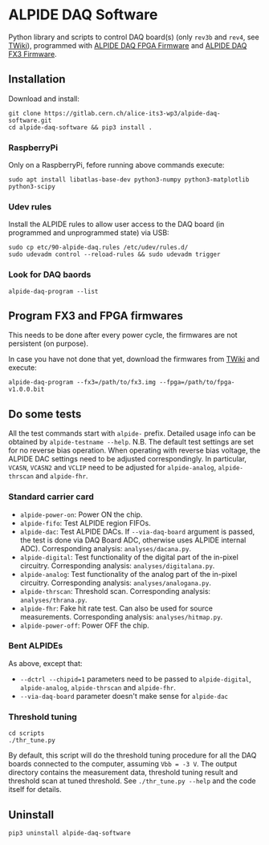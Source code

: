 # ALPIDE DAQ Software

Python library and scripts to control DAQ board(s) (only `rev3b` and `rev4`, see [TWiki](https://twiki.cern.ch/twiki/bin/view/ALICE/ITS3WP3DAQboards)), programmed with [ALPIDE DAQ FPGA Firmware](https://gitlab.cern.ch/alice-its3-wp3/alpide-daq-fpga-firmware) and [ALPIDE DAQ FX3 Firmware](https://gitlab.cern.ch/alice-its3-wp3/alpide-daq-fx3-firmware).

## Installation

Download and install:

    git clone https://gitlab.cern.ch/alice-its3-wp3/alpide-daq-software.git
    cd alpide-daq-software && pip3 install .

### RaspberryPi

Only on a RaspberryPi, fefore running above commands execute:

    sudo apt install libatlas-base-dev python3-numpy python3-matplotlib python3-scipy

### Udev rules

Install the ALPIDE rules to allow user access to the DAQ board (in programmed and unprogrammed state) via USB:

    sudo cp etc/90-alpide-daq.rules /etc/udev/rules.d/
    sudo udevadm control --reload-rules && sudo udevadm trigger

### Look for DAQ baords

    alpide-daq-program --list

## Program FX3 and FPGA firmwares

This needs to be done after every power cycle, the firmwares are not persistent (on purpose).

In case you have not done that yet, download the firmwares from [TWiki](https://twiki.cern.ch/twiki/bin/view/ALICE/ITS3WP3DAQboardSWandFW) and execute:

    alpide-daq-program --fx3=/path/to/fx3.img --fpga=/path/to/fpga-v1.0.0.bit

## Do some tests

All the test commands start with `alpide-` prefix. Detailed usage info can be obtained by `alpide-testname --help`.
N.B. The default test settings are set for no reverse bias operation. When operating with reverse bias voltage, the ALPIDE DAC settings need to be adjusted correspondingly. In particular, `VCASN`, `VCASN2` and `VCLIP` need to be adjusted for `alpide-analog`, `alpide-thrscan` and `alpide-fhr`.

### Standard carrier card

* `alpide-power-on`: Power ON the chip.
* `alpide-fifo`: Test ALPIDE region FIFOs.
* `alpide-dac`: Test ALPIDE DACs. If `--via-daq-board` argument is passed, the test is done via DAQ Board ADC, otherwise uses ALPIDE internal ADC). Corresponding analysis: `analyses/dacana.py`.
* `alpide-digital`: Test functionality of the digital part of the in-pixel circuitry. Corresponding analysis: `analyses/digitalana.py`.
* `alpide-analog`: Test functionality of the analog part of the in-pixel circuitry. Corresponding analysis: `analyses/analogana.py`.
* `alpide-thrscan`: Threshold scan. Corresponding analysis: `analyses/thrana.py`.
* `alpide-fhr`: Fake hit rate test. Can also be used for source measurements. Corresponding analysis: `analyses/hitmap.py`.
* `alpide-power-off`: Power OFF the chip.

### Bent ALPIDEs

As above, except that:

* `--dctrl --chipid=1` parameters need to be passed to `alpide-digital`, `alpide-analog`, `alpide-thrscan` and `alpide-fhr`.
* `--via-daq-board` parameter doesn't make sense for `alpide-dac`

### Threshold tuning

    cd scripts
    ./thr_tune.py

By default, this script will do the threshold tuning procedure for all the DAQ boards connected to the computer, assuming `Vbb = -3 V`. The output directory contains the measurement data, threshold tuning result and threshold scan at tuned threshold. See `./thr_tune.py --help` and the code itself for details.

## Uninstall

    pip3 uninstall alpide-daq-software
